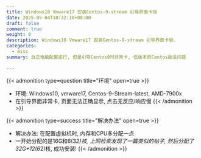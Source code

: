 ```yaml
---
title: Windows10 Vmware17 安装Centos-9-stream 引导界面卡顿
date: 2025-05-04T10:32:10+08:00
draft: false
comment: true
weight: 0
description: Windows10 Vmware17 安装Centos-9-stream 引导界面卡顿.
categories:
  - misc
summary: 自己电脑配置还行, 但是引导Centos9时非常卡, 低版本的Centos就没问题

---
```


<!--more-->

{{< admonition type=question title="环境" open=true >}}
- 环境: Windows10, vmware17, Centos-9-Stream-latest, AMD-7900x
- 在引导界面非常卡, 页面无法正确显示, 点击无反应/响应慢
{{< /admonition >}}


{{< admonition type=success title="解决办法" open=true >}}
- 解决办法: 在配置虚拟机时, 内存和CPU多分配一点
- 一开始分配的是16G和6(3*2)核, 上网检索发现了一篇类似的帖子, 然后分配了32G+12(6*2)核, 成功安装!
{{< /admonition >}}

